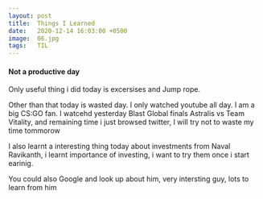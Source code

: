 ```yaml
---
layout: post
title:  Things I Learned
date:   2020-12-14 16:03:00 +0500
image:  06.jpg
tags:   TIL
---
```

#### Not a productive day

Only useful thing i did today is excersises and Jump rope.

Other than that today is wasted day. I only watched youtube all day. I am a big CS:GO fan. I watcehd yesterday Blast Global finals Astralis vs Team Vitality, and remaining time i just browsed twitter, I will try not to waste my time tommorow

I also learnt a interesting thing today about investments from Naval Ravikanth, i learnt importance of investing, i want to try them once i start earinig.

You could also Google and look up about him, very intersting guy, lots to learn from him
